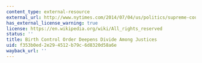 ```yaml
---
content_type: external-resource
external_url: http://www.nytimes.com/2014/07/04/us/politics/supreme-court-order-suspends-contraception-rule-for-christian-college.html?module=Search&mabReward=relbias%3As
has_external_license_warning: true
license: https://en.wikipedia.org/wiki/All_rights_reserved
status: ''
title: Birth Control Order Deepens Divide Among Justices
uid: f353b0ed-2e29-4512-b79c-6d8320d58a6e
wayback_url: ''
---
```

